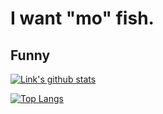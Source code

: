 # I want "mo" fish.

## Funny

[![Link's github stats](https://github-readme-stats.vercel.app/api?username=LinkClinton&show_icons=true)](https://github.com/anuraghazra/github-readme-stats)

[![Top Langs](https://github-readme-stats.vercel.app/api/top-langs/?username=LinkClinton)](https://github.com/anuraghazra/github-readme-stats)
